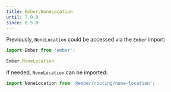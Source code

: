 ```yaml
---
title: Ember.NoneLocation
until: 7.0.0
since: 6.5.0
---
```



Previously, `NoneLocation` could be accessed via the `Ember` import:
```js
import Ember from 'ember';

Ember.NoneLocation
```

If needed, `NoneLocation` can be imported:
```js
import NoneLocation from '@ember/routing/none-location';
```
